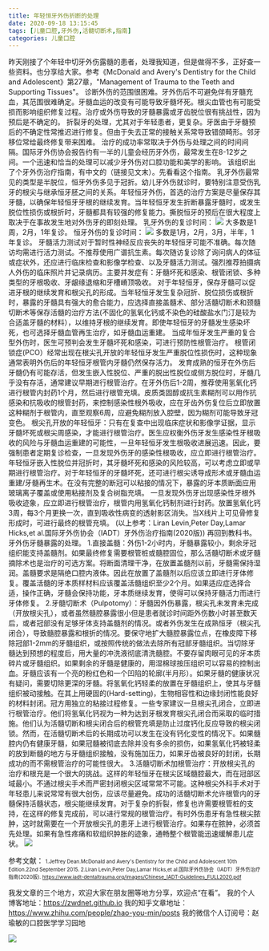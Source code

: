 ```yaml
---
title: 年轻恒牙外伤折断的处理
date: 2020-09-18 13:15:45
tags: [儿童口腔,牙外伤,活髓切断术,指南]
categories: 儿童口腔
---
```

昨天刚接了个年轻中切牙外伤露髓的患者，处理我知道，但是做得不多，正好查一些资料。也分享给大家。参考《McDonald and Avery's Dentistry for the Child and Adolescent》第27章，"Management of Trauma to the Teeth and Supporting Tissues"。
诊断外伤的范围很困难。牙外伤后不可避免伴有牙髓充血，其范围很难确定。牙髓血运的改变有可能导致牙髓坏死。根尖血管也有可能受损而影响组织修复过程。治疗或外伤导致的牙髓暴露或牙齿脱位很有挑战性，因为预后是不确定的。
折裂牙的处理，尤其对于年轻患者，更复杂。牙医由于牙髓预后的不确定性常推迟进行修复。但由于失去正常的接触关系常导致错颌畸形。邻牙移位常给最终修复带来困难。
治疗的成功率常取决于外伤与处理之间的时间间隔。国际牙外伤协会报告约有一半的儿童会经历牙外伤，最常发生在8-12岁之间。一个迅速和恰当的处理可以减少牙外伤对口腔功能和美学的影响。
该组织出了个牙外伤治疗指南，有中文的（链接见文末）。先看看这个指南。
乳牙外伤最常见的类型是半脱位，恒牙外伤多见于冠折。幼儿牙外伤就诊时，要特别注意受伤乳牙的根尖与继承恒牙胚之间的关系。年轻恒牙外伤，首选的治疗方案是尽量保存其牙髓，以确保年轻恒牙牙根的继续发育。当年轻恒牙发生折断暴露牙髓时，或发生脱位性损伤或根折时，牙髓都具有较强的修复能力。撕脱恒牙的预后在很大程度上取决于在事故发生地对外伤牙的即刻处理。
乳牙外伤的复诊时间：
![](https://zymblog-1258069789.cos.ap-chengdu.myqcloud.com/blog0225-waishang/01.png)
大多数是1周，2月，1年复诊。
恒牙外伤的复诊时间：
![](https://zymblog-1258069789.cos.ap-chengdu.myqcloud.com/blog0225-waishang/02.png)
多数是1月，2月，3月，半年，1年复诊。
牙髓活力测试对于暂时性神经反应丧失的年轻恒牙可能不准确。每次随访均需进行活力测试。不推荐使用广谱抗生素。每次随访复诊除了询问病人的体征或症状外，还应进行临床检查和影像学检查、以及牙髓活力测试。强烈推荐拍摄病人外伤的临床照片并记录病历。主要并发症有：牙髓坏死和感染、根管闭锁、多种类型的牙根吸收、牙龈缘退缩和牙槽嵴顶吸收。
对于年轻恒牙，保存牙髓可以促进牙根的继续发育和根尖孔的形成。当年轻恒牙发生复杂冠折、脱位损伤或根折时，暴露的牙髓具有强大的愈合能力，应选择直接盖髓术、部分活髓切断术和颈髓切断术等保存活髓的治疗方法(不固化的氢氧化钙或不染色的硅酸盐水门汀是较为合适盖牙髓的材料），以维持牙根的继续发育。即使年轻恒牙的牙髓发生感染坏死，也可选择牙髓血管再生治疗，如牙髓血运重建。
当成年恒牙发生严重的复合型外伤时，医生可预判会发生牙髓坏死和感染，可进行预防性根管治疗。
根管闭锁症(PCO）经常出现在根尖孔开放的年轻恒牙发生严重脱位性损伤时，这种现象通常表明外伤后的年轻恒牙根管内牙髓仍然保存活力。
发育成熟的恒牙在外伤后牙髓仍有可能存活，但发生嵌入性脱位、严重的脱出性脱位或侧方脱位时，牙髓几乎没有存活，通常建议早期进行根管治疗。在牙外伤后1-2周，推荐使用氢氧化钙进行根管内封药1个月，然后进行根管充填。皮质类固醇或抗生素糊剂可以用作抗感染和抗吸收的根管封药，来控制感染性根外吸收，应在牙齿外伤复位后立即放置这种糊剂于根管内，直至观察6周，应避免糊剂放入腔壁，因为糊剂可能导致牙冠变色。
根尖孔开放的年轻恒牙：只有在复查中出现临床症状和影像学证据，显示牙髓坏死或根尖周感染，才能进行根管治疗。医生应权衡外伤牙发生感染性牙根吸收的风险与牙髓血运重建的可能性，一旦年轻恒牙发生根吸收进展迅速。因此，要强制患者定期复诊检查，一旦发现外伤牙的感染性根吸收，应立即进行根管治疗。年轻恒牙嵌入性脱位并冠折时，其牙髓坏死和感染的风险较高，可以考虑立即或早期进行根管治疗。对于年轻恒牙的牙髓坏死，还可进行根尖诱导成形术或牙髓血运重建/牙髓再生术。在没有完整的断冠可以粘接的情况下，暴露的牙本质断面应用玻璃离子覆盖或使用粘接剂及复合树脂充填。
一旦发现外伤牙出现感染性牙根外吸收迹象，应立即进行根管治疗，根管内用氢氧化钙制剂进行封药。放置氢氧化钙3周，每3个月更换一次，直到吸收性病变的透射影区消失。当X线片上可见骨修复形成时，可进行最终的根管充填。
(以上参考：Liran Levin,Peter Day,Lamar Hicks,et al.国际牙外伤协会（IADT）牙外伤治疗指南(2020版))
再回到教科书。
牙外伤牙髓暴露的处理。
1.直接盖髓：外伤1-2小时内，牙髓暴露较小，剩余牙冠组织能支持盖髓剂。如果最终修复需要根管桩或髓腔固位，那么活髓切断术或牙髓摘除术也是治疗的可选方案。将断面清理干净，在放置盖髓剂以前，牙髓需保持湿润。盖髓要求是隔绝口腔内液体。因此在放置了盖髓剂以后应该立即进行牙体修复。覆盖活髓的牙本质样材料应该覆盖活髓组织至少2个月。如果适应症选择合适，操作正确，牙髓会保持功能，牙本质继续发育，使得可以保持牙髓活力而进行牙体修复。
2.牙髓切断术（Pulpotomy）：牙髓因外伤暴露，根尖孔未发育未完成（开放根尖孔），或者虽然髓腔暴露很小但是患者就诊时间距外伤数小时甚至数天后，或者冠部没有足够牙体支持盖髓剂的情况。或者外伤发生在成熟恒牙（根尖孔闭合），导致髓腔暴露和根折的情况。要保守地扩大髓腔暴露位点，在橡皮障下移除冠部1-2mm的牙髓组织，或按照传统的做法去除所有冠部牙髓组织。当切除牙髓达到预想的程度后，用大量的冲洗液彻底清洗髓腔。不要存留肉眼可见的牙本质碎片或牙髓组织。如果剩余的牙髓是健康的，用湿棉球按压组织可以容易的控制出血。牙髓应该有一个亮的粉红色和一个凹陷的轮廓(半月形）。如果牙髓的健康状况有疑问，需要切除更深的牙髓。将氢氧化钙轻柔的放置在牙髓组织上，使其与牙髓组织被动接触。在其上用硬固的(Hard-setting)，生物相容性和边缘封闭性能良好的材料封闭。冠方用独立的粘接过程修复。一些专家建议一旦根尖孔闭合，立即进行根管治疗。他们将氢氧化钙视为一种为达到牙根发育根尖孔闭合而采取的临时措施。他们认为活髓切断和根尖闭合后的根管充填是防止过度钙化反应导致的根尖闭锁。然而，在活髓切断术后的长期成功可以发生在没有钙化变性的情况下。如果髓腔内仍有健康牙髓，如果冠髓被彻底去除并没有多余的损伤，如果氢氧化钙被轻柔的放到断髓的地方与牙髓组织接触，没有施加压力，如果牙齿被良好的封闭，长期成功的而不需根管治疗的可能性很大。
3.活髓切断术加根管治疗：开放根尖孔的治疗和根充是一个很大的挑战。这样的年轻恒牙在根尖区域髓腔最大，而在冠部区域最小。不通过根尖手术而严密封闭根尖区域常常不可能。这种根尖外科手术对于年轻患儿来说常常有很大创伤，应该尽量避免。成功的活髓切断术允许根管内的牙髓保持活髓状态，根尖能继续发育。对于复杂的折裂，修复也许需要根管桩的支持，在这样的修复完成前，可以进行常规的根管治疗。有时外伤患牙有急性根尖脓肿，这时就需要在一个开放根尖孔的患牙上进行根管治疗。如果存在脓肿，必须首先处理。如果有急性疼痛和软组织肿胀的迹象，通畅整个根管能迅速缓解患儿症状。
![](https://zymblog-1258069789.cos.ap-chengdu.myqcloud.com/blog0225-waishang/03.png)

参考文献：
<font size=1>1.Jeffrey Dean.McDonald and Avery's Dentistry for the Child and Adolescent 10th Edition.22nd September 2015.
2.Liran Levin,Peter Day,Lamar Hicks,et al.国际牙外伤协会（IADT）牙外伤治疗指南(2020版). https://www.iadt-dentaltrauma.org/images/Chinese_IADT-Guidelines_FULL2020.pdf</font>



我发文章的三个地方，欢迎大家在朋友圈等地方分享，欢迎点“在看”。
我的个人博客地址：https://zwdnet.github.io
我的知乎文章地址： https://www.zhihu.com/people/zhao-you-min/posts
我的微信个人订阅号：赵瑜敏的口腔医学学习园地


![](https://zymblog-1258069789.cos.ap-chengdu.myqcloud.com/other/wx.jpg)
